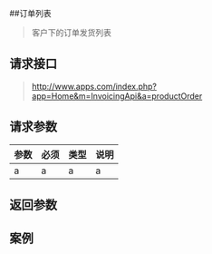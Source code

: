 ##订单列表

> 客户下的订单发货列表

## 请求接口

> http://www.apps.com/index.php?app=Home&m=InvoicingApi&a=productOrder


## 请求参数

|参数|必须|类型|说明|
|:----|---|--|----|
|a|a|a|a|

## 返回参数

## 案例